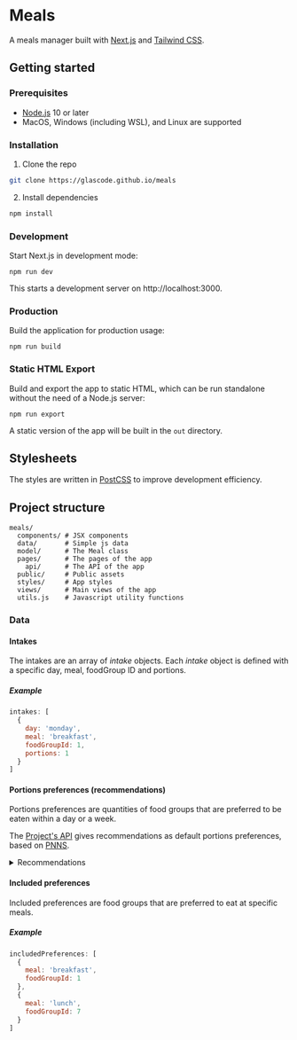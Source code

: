 # Meals

A meals manager built with [Next.js](https://nextjs.org/) and [Tailwind CSS](https://tailwindcss.com/).

## Getting started

### Prerequisites

- [Node.js](https://nodejs.org/en/) 10 or later
- MacOS, Windows (including WSL), and Linux are supported

### Installation

1. Clone the repo
```sh
git clone https://glascode.github.io/meals
```
2. Install dependencies
```sh
npm install
```

### Development

Start Next.js in development mode:
```
npm run dev
```

This starts a development server on http://localhost:3000.


### Production

Build the application for production usage:
```
npm run build
```

### Static HTML Export

Build and export the app to static HTML, which can be run standalone without the need of a Node.js server:
```
npm run export
```

A static version of the app will be built in the `out` directory.


## Stylesheets

The styles are written in [PostCSS](https://postcss.org/) to improve development efficiency.


## Project structure

```
meals/
  components/ # JSX components
  data/       # Simple js data
  model/      # The Meal class
  pages/      # The pages of the app
    api/      # The API of the app
  public/     # Public assets
  styles/     # App styles
  views/      # Main views of the app
  utils.js    # Javascript utility functions
```


### Data

#### Intakes

The intakes are an array of _intake_ objects. Each _intake_ object is defined with a specific day, meal, foodGroup ID and portions.

##### Example

```javascript
intakes: [
  {
    day: 'monday',
    meal: 'breakfast',
    foodGroupId: 1,
    portions: 1
  }
]
```

#### Portions preferences (recommendations)

Portions preferences are quantities of food groups that are preferred to be eaten within a day or a week.

The [Project's API](https://github.com/Glascode/meals/tree/master/pages/api/meals) gives recommendations as default portions preferences, based on [PNNS](https://www.mangerbouger.fr/PNNS/Le-PNNS/Qu-est-ce-que-le-PNNS).

<details>
<summary>Recommendations</summary>
<p>

```javascript
recommendations: [
    {
      foodGroupId: 1,
      min: 5,
      period: 'day'
    },
    {
      foodGroupId: 2,
      min: 2,
      period: 'week'
    },
    {
      foodGroupId: 3,
      min: 1,
      period: 'day'
    },
    {
      foodGroupId: 4,
      max: 1,
      period: 'week'
    },
    {
      foodGroupId: 5,
      max: 1,
      period: 'week'
    },
    {
      foodGroupId: 6,
      min: 1,
      max: 2,
      period: 'day'
    },
    {
      foodGroupId: 7,
      max: 5,
      period: 'week'
    },
    {
      foodGroupId: 8,
      max: 2,
      period: 'week'
    },
    {
      foodGroupId: 9,
      min: 2,
      period: 'day'
    }
  ]
```

</p>
</details>

#### Included preferences

Included preferences are food groups that are preferred to eat at specific meals.

##### Example

```javascript
includedPreferences: [
  {
    meal: 'breakfast',
    foodGroupId: 1
  },
  {
    meal: 'lunch',
    foodGroupId: 7
  }
]
```
